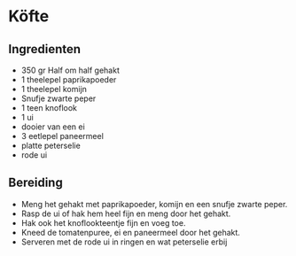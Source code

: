# Köfte

## Ingredienten
- 350 gr Half om half gehakt
- 1 theelepel paprikapoeder
- 1 theelepel komijn
- Snufje zwarte peper
- 1 teen knoflook
- 1 ui
- dooier van een ei
- 3 eetlepel paneermeel
- platte peterselie
- rode ui

## Bereiding
- Meng het gehakt met paprikapoeder, komijn en een snufje zwarte peper. 
- Rasp de ui of hak hem heel fijn en meng door het gehakt. 
- Hak ook het knoflookteentje fijn en voeg toe. 
- Kneed de tomatenpuree, ei en paneermeel door het gehakt.
- Serveren met de rode ui in ringen en wat peterselie erbij